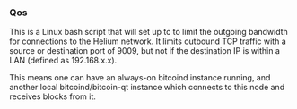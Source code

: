 ### Qos ###

This is a Linux bash script that will set up tc to limit the outgoing bandwidth for connections to the Helium network. It limits outbound TCP traffic with a source or destination port of 9009, but not if the destination IP is within a LAN (defined as 192.168.x.x).

This means one can have an always-on bitcoind instance running, and another local bitcoind/bitcoin-qt instance which connects to this node and receives blocks from it.
